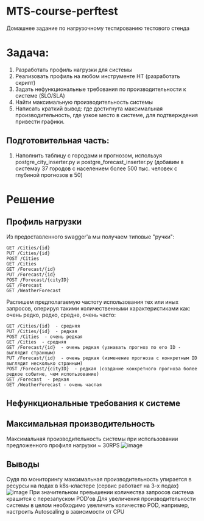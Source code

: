 # MTS-course-perftest
Домашнее задание по нагрузочному тестированию тестового стенда

# Задача:

1. Разработать профиль нагрузки для системы  
2. Реализовать профиль на любом инструменте НТ (разработать скрипт)  
3. Задать нефункциональные требования по производительности к системе (SLO/SLA)  
4. Найти максимальную производительность системы  
5. Написать краткий вывод: где достигнута максимальная производительность, где узкое место в системе, для подтверждения привести графики.


## Подготовительная часть:  
1. Наполнить таблицу с городами и прогнозом, используя postgre_city_inserter.py и postgre_forecast_inserter.py (добавим в системау 37 городов с населением более 500 тыс. человек с глубиной прогнозов в 50)  

# Решение
## Профиль нагрузки
Из предоставленного swagger'a мы получаем типовые "ручки":  
```
GET /Cities/{id}
PUT /Cities/{id}
POST /Cities  
GET /Cities  
GET /Forecast/{id}  
PUT /Forecast/{id}  
POST /Forecast/{cityID}  
GET /Forecast  
GET /WeatherForecast
```
Распишем предполагаемую частоту использования тех или иных запросов, оперируя такими количественными характеристиками как: очень редко, редко, средне, очень часто:  
```
GET /Cities/{id}  - средняя
PUT /Cities/{id}  - редкая
POST /Cities  - очень редкая
GET /Cities  - средняя  
GET /Forecast/{id}  - очень редкая (узнавать прогноз по его ID - выглядит странным)
PUT /Forecast/{id}  - очень редкая (изменение прогноза с конкретным ID выглядит несколько странным)  
POST /Forecast/{cityID}  - редкая (создание конкретного прогноза более редкое событие, чем использование)  
GET /Forecast  - редкая
GET /WeatherForecast - очень частая
```

## Нефункциональные требования к системе


## Максимальная производительность
Максимальная производительность системы при использовании предложенного профиля нагрузки ~ 30RPS
![image](https://github.com/AlbertBukharov/MTS-course-perftest/assets/81142061/94787522-fd7c-42cd-a76b-1081680dbd18)

## Выводы
Судя по мониторингу максимальная производительность упирается в ресурсы на подах в k8s-кластере (сервис работает на 3-х подах)
![image](https://github.com/AlbertBukharov/MTS-course-perftest/assets/81142061/4420aabf-09e3-4758-a659-b4bdb67ab4e7)
При значительном превышении количества запросов система крашится с перезапуском POD'ов
Для увеличения производительности системы в целом необходимо увеличить количество POD, например, настроить Autoscaling в зависимости от CPU
